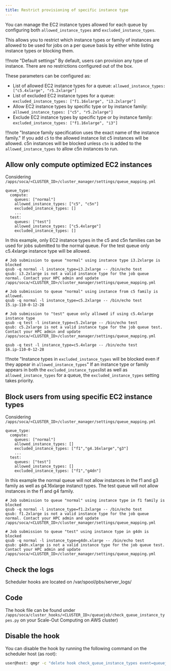 ```yaml
---
title: Restrict provisioning of specific instance type
---
```


You can manage the EC2 instance types allowed for each queue by configuring both  `allowed_instance_types` and `excluded_instance_types`.

This allows you to restrict which instance types or family of instances are allowed to be used for jobs on a per queue basis by either white listing instance types or blocking them.

!!!note "Default settings"
    By default, users can provision any type of instance. There are no restrictions configured out of the box.
    
These parameters can be configured as:

 - List of allowed EC2 instance types for a queue: `allowed_instance_types: ["c5.4xlarge", "r5.2xlarge"]`
 - List of excluded EC2 instance types for a queue: `excluded_instance_types: ["f1.16xlarge", "i3.2xlarge"]`
 - Allow EC2 instance types by specific type or by instance family: `allowed_instance_types: ["c5", "r5.2xlarge"]`
 - Exclude EC2 instance types by specific type or by instance family: `excluded_instance_types: ["f1.16xlarge", "i3"]`

!!!note "Instance family specification uses the exact name of the instance family."
    If you add `c5` to the allowed instance list c5 instances will be allowed.  c5n instances will be blocked unless `c5n` is added to the `allowed_instance_types` to allow c5n instances to run.

## Allow only compute optimized EC2 instances

Considering `/apps/soca/<CLUSTER_ID>/cluster_manager/settings/queue_mapping.yml`
```hl_lines="4 9"
queue_type:
  compute:
    queues: ["normal"]
    allowed_instance_types: ["c5", "c5n"] 
    excluded_instance_types: []
    ... 
  test:
    queues: ["test"]
    allowed_instance_types: ["c5.4xlarge"] 
    excluded_instance_types: [] 
```

In this example, only EC2 instance types in the c5 and c5n families can be used for jobs submitted to the normal queue.  For the test queue only c5.4xlarge instance type will be allowed. 

~~~console
# Job submission to queue "normal" using instance type i3.2xlarge is blocked
qsub -q normal -l instance_type=i3.2xlarge -- /bin/echo test
qsub: i3.2xlarge is not a valid instance type for the job queue normal. Contact your HPC admin and update /apps/soca/<CLUSTER_ID>/cluster_manager/settings/queue_mapping.yml

# Job submission to queue "normal" using instance from c5 family is allowed.
qsub -q normal -l instance_type=c5.2xlarge -- /bin/echo test
15.ip-110-0-12-28

# Job submission to "test" queue only allowed if using c5.4xlarge instance type
qsub -q test -l instance_type=c5.2xlarge -- /bin/echo test
qsub: c5.2xlarge is not a valid instance type for the job queue test. Contact your HPC admin and update /apps/soca/<CLUSTER_ID>/cluster_manager/settings/queue_mapping.yml

qsub -q test -l instance_type=c5.4xlarge -- /bin/echo test
16.ip-110-0-12-28
~~~

!!!note "Instance types in `excluded_instance_types` will be blocked even if they appear in `allowed_instance_types`"
    If an instance type or family appears in both the `excluded_instance_types`list as well as `allowed_instance_types` for a queue, the `excluded_instance_types` setting takes priority.

## Block users from using specific EC2 instance types

Considering `/apps/soca/<CLUSTER_ID>/cluster_manager/settings/queue_mapping.yml`
```hl_lines="5 10"
queue_type:
  compute:
    queues: ["normal"]
    allowed_instance_types: [] 
    excluded_instance_types: ["f1","g4.16xlarge","g3"]
    ... 
  test:
    queues: ["test"]
    allowed_instance_types: [] 
    excluded_instance_types: ["f1","g4dn"]
```
In this example the normal queue will not allow instances in the f1 and g3 family as well as g4.16xlarge instanct types.  The test queue will not allow instances in the f1 and g4 family.

~~~console
# Job submission to queue "normal" using instance type in f1 family is blocked
qsub -q normal -l instance_type=f1.2xlarge -- /bin/echo test
qsub: f1.2xlarge is not a valid instance type for the job queue normal. Contact your HPC admin and update /apps/soca/<CLUSTER_ID>/cluster_manager/settings/queue_mapping.yml

# Job submission to queue "test" using instance type in g4dn is blocked
qsub -q normal -l instance_type=g4dn.xlarge -- /bin/echo test
qsub: g4dn.xlarge is not a valid instance type for the job queue test. Contact your HPC admin and update /apps/soca/<CLUSTER_ID>/cluster_manager/settings/queue_mapping.yml
~~~

## Check the logs
Scheduler hooks are located on /var/spool/pbs/server_logs/

## Code
The hook file can be found under `/apps/soca/cluster_hooks/<CLUSTER_ID>/queuejob/check_queue_instance_types.py` on your Scale-Out Computing on AWS cluster)

## Disable the hook
You can disable the hook by running the following command on the scheduler host (as root):

~~~bash
user@host: qmgr -c "delete hook check_queue_instance_types event=queuejob"
~~~